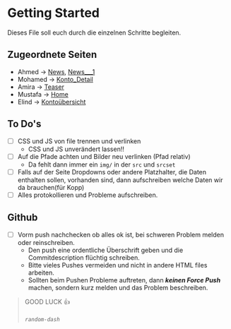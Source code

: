 # Getting Started
Dieses File soll euch durch die einzelnen Schritte begleiten.
## Zugeordnete Seiten
- Ahmed &rarr; [News](../News.html), [News___1](../News___1.html)
- Mohamed &rarr; [Konto_Detail](../Konto_Detail.html)
- Amira &rarr; [Teaser](../Teaser.html)
- Mustafa &rarr; [Home](../Home.html)
- Elind &rarr; [Kontoübersicht](../Konto__bersicht.html)

## To Do's
- [ ] CSS und JS von file trennen und verlinken 
   - CSS und JS unverändert lassen!!
- [ ] Auf die Pfade achten und Bilder neu verlinken (Pfad relativ)
   - Da fehlt dann immer ein `img/` in der `src` und `srcset`
- [ ] Falls auf der Seite Dropdowns oder andere Platzhalter, die Daten enthalten sollen,
vorhanden sind, dann aufschreiben welche Daten wir da brauchen(für Kopp)
- [ ] Alles protokollieren und Probleme aufschreiben.

## Github
- [ ] Vorm push nachchecken ob alles ok ist, bei schweren Problem melden oder reinschreiben.
   - Den push eine ordentliche Überschrift geben und die Commitdescription flüchtig schreiben.
   - Bitte vieles Pushes vermeiden und nicht in andere HTML files arbeiten.
   - Sollten beim Pushen Probleme auftreten, dann **_keinen Force Push_** machen, sondern kurz melden
    und das Problem beschreiben.



> GOOD LUCK :+1: <h6>`random-dash`</h6>